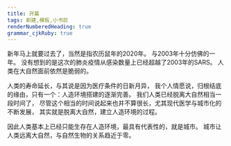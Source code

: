 ```yaml
---
title: 开篇
tags: 新建,模板,小书匠
renderNumberedHeading: true
grammar_cjkRuby: true
---
```



新年马上就要过去了，当然是指农历鼠年的2020年。
与2003年十分仿佛的一年。
没有想到的是这次的肺炎疫情从感染数量上已经超越了2003年的SARS。
人类在大自然面前依然是脆弱的。

人类的寿命延长，与其说是因为医疗条件的日新月异，
我个人情愿说，归根结底的缘由，只有一个：人造环境搭建的逐渐完善。
我们人类已经脱离大自然相当一段时间了，
尽管这个相当的时间说起来也并不算很长，尤其现代医学与城市化的不断发展，
其实就是脱离大自然，建立人造环境的过程。

因此人类基本上已经只能生存在人造环境，最具有代表性的，就是城市。
城市让人类远离大自然，与自然生物的关系趋近于零。

